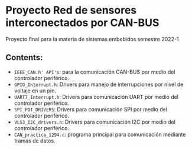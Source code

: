 # Proyecto Red de sensores interconectados por CAN-BUS
Proyecto final para la materia de sistemas embebidos semestre 2022-1

## Contents:
- `IEEE_CAN.h' API's`: para la comunicación CAN-BUS por medio del controlador periférico.
- `GPIO_Interrupt.h`: Drivers para manejo de interrupciones por nivel de voltaje en un pin.
- `UART7_Interrupt.h`: Drivers para comunicación UART por medio del controlador periférico.
- `SPI_POT_DRIVERS`: Drivers para comunicación SPI por medio del controlador periférico.
- `VL53_I2C_drivers.h`: Drivers para comunicación I2C por medio del controlador periférico.
- `CAN_practica_1294.c`: programa principal para comunicación mediante tramas de datos.
